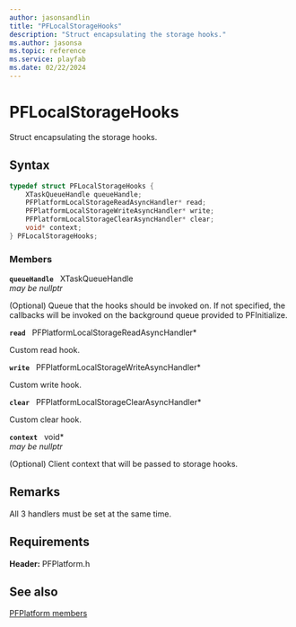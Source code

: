 ```yaml
---
author: jasonsandlin
title: "PFLocalStorageHooks"
description: "Struct encapsulating the storage hooks."
ms.author: jasonsa
ms.topic: reference
ms.service: playfab
ms.date: 02/22/2024
---
```


# PFLocalStorageHooks  

Struct encapsulating the storage hooks.  

## Syntax  
  
```cpp
typedef struct PFLocalStorageHooks {  
    XTaskQueueHandle queueHandle;  
    PFPlatformLocalStorageReadAsyncHandler* read;  
    PFPlatformLocalStorageWriteAsyncHandler* write;  
    PFPlatformLocalStorageClearAsyncHandler* clear;  
    void* context;  
} PFLocalStorageHooks;  
```
  
### Members  
  
**`queueHandle`** &nbsp; XTaskQueueHandle  
*may be nullptr*  
  
(Optional) Queue that the hooks should be invoked on. If not specified, the callbacks will be invoked on the background queue provided to PFInitialize.
  
**`read`** &nbsp; PFPlatformLocalStorageReadAsyncHandler*  
  
Custom read hook.
  
**`write`** &nbsp; PFPlatformLocalStorageWriteAsyncHandler*  
  
Custom write hook.
  
**`clear`** &nbsp; PFPlatformLocalStorageClearAsyncHandler*  
  
Custom clear hook.
  
**`context`** &nbsp; void*  
*may be nullptr*  
  
(Optional) Client context that will be passed to storage hooks.
  
## Remarks  
  
All 3 handlers must be set at the same time.
  
## Requirements  
  
**Header:** PFPlatform.h
  
## See also  
[PFPlatform members](../pfplatform_members.md)  

  
  
